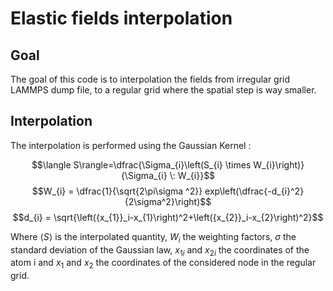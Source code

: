 # Elastic fields interpolation

## Goal
The goal of this code is to interpolation the fields from irregular grid LAMMPS dump file, to a regular grid where the spatial step is way smaller.

## Interpolation

The interpolation is performed using the Gaussian Kernel :

$$\langle S\rangle=\dfrac{\Sigma_{i}\left(S_{i} \times W_{i}\right)}{\Sigma_{i} \: W_{i}}$$
$$W_{i} = \dfrac{1}{\sqrt{2\pi\sigma ^2}} exp\left(\dfrac{-d_{i}^2}{2\sigma^2}\right)$$
$$d_{i} = \sqrt{\left({x_{1}}_i-x_{1}\right)^2+\left({x_{2}}_i-x_{2}\right)^2}$$

Where $\langle S\rangle$ is the interpolated quantity, $W_{i}$ the weighting factors, $\sigma$ the standard deviation of the Gaussian law, ${x_1}_i$ and ${x_2}_i$ the coordinates of the atom i and $x_1$ and $x_2$ the coordinates of the considered node in the regular grid.
